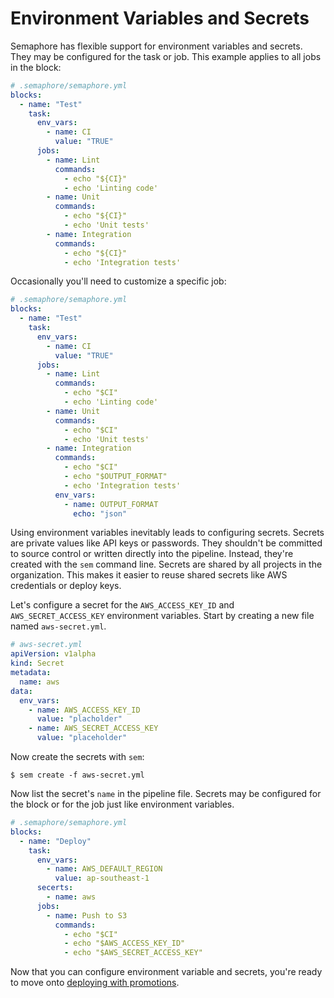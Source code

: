 # Environment Variables and Secrets

Semaphore has flexible support for environment variables and secrets.
They may be configured for the task or job. This example applies to
all jobs in the block:

```yml
# .semaphore/semaphore.yml
blocks:
  - name: "Test"
    task:
      env_vars:
        - name: CI
          value: "TRUE"
      jobs:
        - name: Lint
          commands:
            - echo "${CI}"
            - echo 'Linting code'
        - name: Unit
          commands:
            - echo "${CI}"
            - echo 'Unit tests'
        - name: Integration
          commands:
            - echo "${CI}"
            - echo 'Integration tests'
```

Occasionally you'll need to customize a specific job:

```yml
# .semaphore/semaphore.yml
blocks:
  - name: "Test"
    task:
      env_vars:
        - name: CI
          value: "TRUE"
      jobs:
        - name: Lint
          commands:
            - echo "$CI"
            - echo 'Linting code'
        - name: Unit
          commands:
            - echo "$CI"
            - echo 'Unit tests'
        - name: Integration
          commands:
            - echo "$CI"
            - echo "$OUTPUT_FORMAT"
            - echo 'Integration tests'
          env_vars:
            - name: OUTPUT_FORMAT
              echo: "json"
```

Using environment variables inevitably leads to configuring secrets.
Secrets are private values like API keys or passwords. They shouldn't
be committed to source control or written directly into the pipeline.
Instead, they're created with the `sem` command line. Secrets are
shared by all projects in the organization. This makes it easier to
reuse shared secrets like AWS credentials or deploy keys.

Let's configure a secret for the `AWS_ACCESS_KEY_ID` and
`AWS_SECRET_ACCESS_KEY` environment variables. Start by creating a new
file named `aws-secret.yml`.

```yml
# aws-secret.yml
apiVersion: v1alpha
kind: Secret
metadata:
  name: aws
data:
  env_vars:
    - name: AWS_ACCESS_KEY_ID
      value: "placholder"
    - name: AWS_SECRET_ACCESS_KEY
      value: "placeholder"
```

Now create the secrets with `sem`:

```
$ sem create -f aws-secret.yml
```

Now list the secret's `name` in the pipeline file. Secrets may be
configured for the block or for the job just like environment
variables.

```yml
# .semaphore/semaphore.yml
blocks:
  - name: "Deploy"
    task:
      env_vars:
        - name: AWS_DEFAULT_REGION
          value: ap-southeast-1
      secerts:
        - name: aws
      jobs:
        - name: Push to S3
          commands:
            - echo "$CI"
            - echo "$AWS_ACCESS_KEY_ID"
            - echo "$AWS_SECRET_ACCESS_KEY"
```

Now that you can configure environment variable and secrets, you're
ready to move onto [deploying with promotions][next].

[next]: http://placeholder.com
